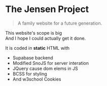 # The Jensen Project

> A family website for a future generation.

This website's scope is big<br/>
And I hope I could actually get it done.

It is coded in __static__ HTML with<br/>

- Supabase backend
- Modified SnoJS for server interation
- JQuery cause dom elems in JS
- BCSS for styling
- And w3school Cookies 